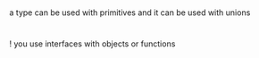 #
a type can be used with primitives and it can be used with unions

#
! you use interfaces with objects or functions